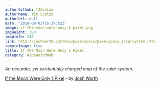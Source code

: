 ```yaml
---
authorGithub: TJScalzo
authorName: Tim Scalzo
authorUrl: null
date: "2016-09-02T16:27:52Z"
image: if-the-moon-were-only-1-pixel.png
imgHeight: 300
imgWidth: 246
link: http://joshworth.com/dev/pixelspace/pixelspace_solarsystem.html
remoteImage: true
title: If the Moon Were Only 1 Pixel
category: WideWeirdWeb
---
```


_An accurate, yet existentially charged map of the solar system._



[If the Moon Were Only 1 Pixel](http://joshworth.com/dev/pixelspace/pixelspace_solarsystem.html) - by [Josh Worth](http://www.joshworth.com)
